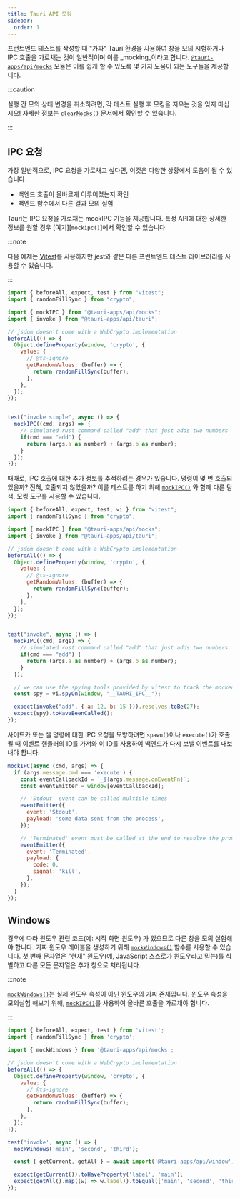 ```yaml
---
title: Tauri API 모킹
sidebar:
  order: 1
---
```


프런트엔드 테스트를 작성할 때 "가짜" Tauri 환경을 사용하여 창을 모의 시험하거나 IPC 호출을 가로채는 것이 일반적이며 이를 _mocking_이라고 합니다. [`@tauri-apps/api/mocks`][] 모듈은 이를 쉽게 할 수 있도록 몇 가지 도움이 되는 도구들을 제공합니다.

:::caution

실행 간 모의 상태 변경을 취소하려면, 각 테스트 실행 후 모킹을 지우는 것을 잊지 마십시오! 자세한 정보는 [`clearMocks()`][] 문서에서 확인할 수 있습니다.

:::

## IPC 요청

가장 일반적으로, IPC 요청을 가로채고 싶다면, 이것은 다양한 상황에서 도움이 될 수 있습니다.

- 백엔드 호출이 올바르게 이루어졌는지 확인
- 백엔드 함수에서 다른 결과 모의 실험

Tauri는 IPC 요청을 가로채는 mockIPC 기능을 제공합니다. 특정 API에 대한 상세한 정보를 원할 경우 [여기][<code>mockipc()</code>]에서 확인할 수 있습니다.

:::note

다음 예제는 [Vitest][]를 사용하지만 jest와 같은 다른 프런트엔드 테스트 라이브러리를 사용할 수 있습니다.

:::

```js
import { beforeAll, expect, test } from "vitest";
import { randomFillSync } from "crypto";

import { mockIPC } from "@tauri-apps/api/mocks";
import { invoke } from "@tauri-apps/api/tauri";

// jsdom doesn't come with a WebCrypto implementation
beforeAll(() => {
  Object.defineProperty(window, 'crypto', {
    value: {
      // @ts-ignore      
      getRandomValues: (buffer) => {
        return randomFillSync(buffer);
      },
    },
  });
});


test("invoke simple", async () => {
  mockIPC((cmd, args) => {
    // simulated rust command called "add" that just adds two numbers
    if(cmd === "add") {
      return (args.a as number) + (args.b as number);
    }
  });
});
```

때때로, IPC 호출에 대한 추가 정보를 추적하려는 경우가 있습니다. 명령이 몇 번 호출되었을까? 전혀, 호출되지 않았을까? 이를 테스트를 하기 위해 [`mockIPC()`][] 와 함께 다른 탐색, 모킹 도구를 사용할 수 있습니다.

```js
import { beforeAll, expect, test, vi } from "vitest";
import { randomFillSync } from "crypto";

import { mockIPC } from "@tauri-apps/api/mocks";
import { invoke } from "@tauri-apps/api/tauri";

// jsdom doesn't come with a WebCrypto implementation
beforeAll(() => {
  Object.defineProperty(window, 'crypto', {
    value: {
      // @ts-ignore      
      getRandomValues: (buffer) => {
        return randomFillSync(buffer);
      },
    },
  });
});


test("invoke", async () => {
  mockIPC((cmd, args) => {
    // simulated rust command called "add" that just adds two numbers
    if(cmd === "add") {
      return (args.a as number) + (args.b as number);
    }
  });

  // we can use the spying tools provided by vitest to track the mocked function
  const spy = vi.spyOn(window, "__TAURI_IPC__");

  expect(invoke("add", { a: 12, b: 15 })).resolves.toBe(27);
  expect(spy).toHaveBeenCalled();
});
```

사이드카 또는 셸 명령에 대한 IPC 요청을 모방하려면 `spawn()`이나 `execute()`가 호출될 때 이벤트 핸들러의 ID를 가져와 이 ID를 사용하여 백엔드가 다시 보낼 이벤트를 내보내야 합니다:

```js
mockIPC(async (cmd, args) => {
  if (args.message.cmd === 'execute') {
    const eventCallbackId = `_${args.message.onEventFn}`;
    const eventEmitter = window[eventCallbackId];

    // 'Stdout' event can be called multiple times
    eventEmitter({
      event: 'Stdout',
      payload: 'some data sent from the process',
    });

    // 'Terminated' event must be called at the end to resolve the promise
    eventEmitter({
      event: 'Terminated',
      payload: {
        code: 0,
        signal: 'kill',
      },
    });
  }
});
```

## Windows

경우에 따라 윈도우 관련 코드(예: 시작 화면 윈도우) 가 있으므로 다른 창을 모의 실험해야 합니다. 가짜 윈도우 레이블을 생성하기 위해 [`mockWindows()`][] 함수를 사용할 수 있습니다. 첫 번째 문자열은 "현재" 윈도우(예, JavaScript 스스로가 윈도우라고 믿는)를 식별하고 다른 모든 문자열은 추가 창으로 처리됩니다.

:::note

[`mockWindows()`][]는 실제 윈도우 속성이 아닌 윈도우의 가짜 존재입니다. 윈도우 속성을 모의실험 해보기 위해, [`mockIPC()`][]를 사용하여 올바른 호출을 가로채야 합니다.

:::

```js
import { beforeAll, expect, test } from 'vitest';
import { randomFillSync } from 'crypto';

import { mockWindows } from '@tauri-apps/api/mocks';

// jsdom doesn't come with a WebCrypto implementation
beforeAll(() => {
  Object.defineProperty(window, 'crypto', {
    value: {
      // @ts-ignore      
      getRandomValues: (buffer) => {
        return randomFillSync(buffer);
      },
    },
  });
});

test('invoke', async () => {
  mockWindows('main', 'second', 'third');

  const { getCurrent, getAll } = await import('@tauri-apps/api/window');

  expect(getCurrent()).toHaveProperty('label', 'main');
  expect(getAll().map((w) => w.label)).toEqual(['main', 'second', 'third']);
});
```

[`@tauri-apps/api/mocks`]: https://tauri.app/v1/api/js/mocks/
[`mockipc()`]: https://tauri.app/v1/api/js/mocks#mockipc
[`mockwindows()`]: https://tauri.app/v1/api/js/mocks#mockwindows
[`clearmocks()`]: https://tauri.app/v1/api/js/mocks#clearmocks
[vitest]: https://vitest.dev
